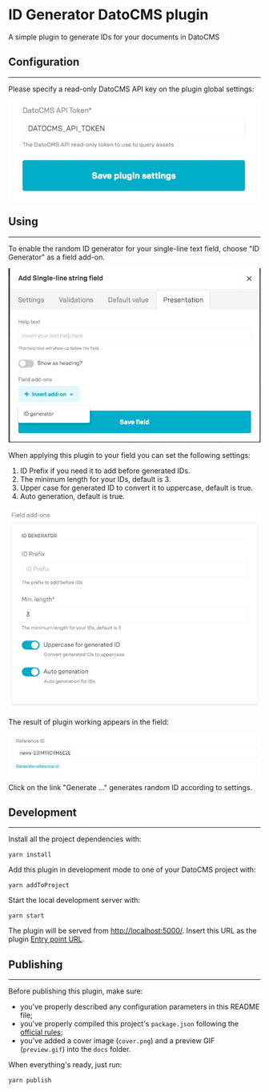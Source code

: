 # ID Generator DatoCMS plugin

A simple plugin to generate IDs for your documents in DatoCMS

## Configuration
___

Please specify a read-only DatoCMS API key on the plugin global settings:

![Plugin settings DatoCMS API key](https://github.com/FoxyGirl/datocms-plugin-random-id-generator/raw/master/docs/01-configuration.jpg)


## Using
___

To enable the random ID generator for your single-line text field, choose "ID Generator" as a field add-on.

![Plugin settings field add-on](https://github.com/FoxyGirl/datocms-plugin-random-id-generator/raw/master/docs/02-configuration.jpg)

When applying this plugin to your field you can set the following settings:
1. ID Prefix if you need it to add before generated IDs.
2. The minimum length for your IDs, default is 3.
3. Upper case for generated ID to convert it to uppercase, default is true.
4. Auto generation, default is true.

![Plugin settings fields](https://github.com/FoxyGirl/datocms-plugin-random-id-generator/raw/master/docs/03-configuration.jpg)

The result of plugin working appears in the field:

![ID generator](https://github.com/FoxyGirl/datocms-plugin-random-id-generator/raw/master/docs/04-using.jpg)

Click on the link "Generate ..." generates random ID according to settings.

## Development
____

Install all the project dependencies with:

```
yarn install
```

Add this plugin in development mode to one of your DatoCMS project with:

```
yarn addToProject
```

Start the local development server with:

```
yarn start
```

The plugin will be served from [http://localhost:5000/](http://localhost:5000/). Insert this URL as the plugin [Entry point URL](https://www.datocms.com/docs/plugins/creating-a-new-plugin/).

## Publishing
____

Before publishing this plugin, make sure:

* you've properly described any configuration parameters in this README file;
* you've properly compiled this project's `package.json` following the [official rules](https://www.datocms.com/docs/plugins/publishing/);
* you've added a cover image (`cover.png`) and a preview GIF (`preview.gif`) into the `docs` folder.

When everything's ready, just run:

```
yarn publish
```
